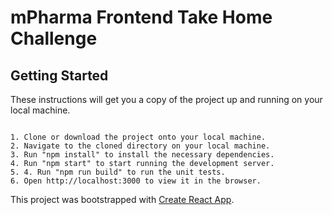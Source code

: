 # mPharma Frontend Take Home Challenge

## Getting Started

These instructions will get you a copy of the project up and running on your local machine.

```

1. Clone or download the project onto your local machine.
2. Navigate to the cloned directory on your local machine.
3. Run "npm install" to install the necessary dependencies.
4. Run "npm start" to start running the development server.
5. 4. Run "npm run build" to run the unit tests.
6. Open http://localhost:3000 to view it in the browser.

```

This project was bootstrapped with [Create React App](https://github.com/facebook/create-react-app).
